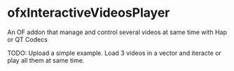 # ofxInteractiveVideosPlayer
An OF addon that manage and control several videos at same time with Hap or QT Codecs

TODO: Upload a simple example. Load 3 videos in a vector and iteracte or play all them at same time. 
